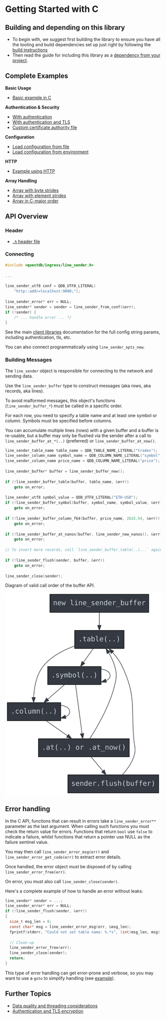 # Getting Started with C

## Building and depending on this library
* To begin with, we suggest first building the library to ensure you have all
  the tooling and build dependencies set up just right by following the
  [build instructions](BUILD.md)
* Then read the guide for including this library as a
  [dependency from your project](DEPENDENCY.md).

## Complete Examples

**Basic Usage**
- [Basic example in C](../examples/line_sender_c_example.c)

**Authentication & Security**
- [With authentication](../examples/line_sender_c_example_auth.c)
- [With authentication and TLS](../examples/line_sender_c_example_auth_tls.c)
- [Custom certificate authority file](../examples/line_sender_c_example_tls_ca.c)

**Configuration**
- [Load configuration from file](../examples/line_sender_c_example_from_conf.c)
- [Load configuration from environment](../examples/line_sender_c_example_from_env.c)

**HTTP**
- [Example using HTTP](../examples/line_sender_c_example_http.c)

**Array Handling**
- [Array with byte strides](../examples/line_sender_c_example_array_byte_strides.c)
- [Array with element strides](../examples/line_sender_c_example_array_elem_strides.c)
- [Array in C-major order](../examples/line_sender_c_example_array_c_major.c)

## API Overview

### Header

* [`.h` header file](../include/questdb/ingress/line_sender.h)

### Connecting

```c
#include <questdb/ingress/line_sender.h>

...

line_sender_utf8 conf = QDB_UTF8_LITERAL(
    "http::addr=localhost:9000;");

line_sender_error* err = NULL;
line_sender* sender = sender = line_sender_from_conf(&err);
if (!sender) {
    /* ... handle error ... */
}

```

See the main [client libraries](https://questdb.io/docs/reference/clients/overview/)
documentation for the full config string params, including authentication, tls, etc.

You can also connect programmatically using `line_sender_opts_new`.

### Building Messages

The `line_sender` object is responsible for connecting to the network and
sending data.

Use the `line_sender_buffer` type to construct messages (aka rows, aka records,
aka lines).

To avoid malformed messages, this object's functions (`line_sender_buffer_*`)
must be called in a specific order.

For each row, you need to specify a table name and at least one symbol or
column. Symbols must be specified before columns.

You can accumulate multiple lines (rows) with a given buffer and a buffer is
re-usable, but a buffer may only be flushed via the sender after a call to
`line_sender_buffer_at_*(..)` (preferred) or `line_sender_buffer_at_now()`.

```c
line_sender_table_name table_name = QDB_TABLE_NAME_LITERAL("trades");
line_sender_column_name symbol_name = QDB_COLUMN_NAME_LITERAL("symbol");
line_sender_column_name price_name = QDB_COLUMN_NAME_LITERAL("price");

line_sender_buffer* buffer = line_sender_buffer_new();

if (!line_sender_buffer_table(buffer, table_name, &err))
    goto on_error;

line_sender_utf8 symbol_value = QDB_UTF8_LITERAL("ETH-USD");
if (!line_sender_buffer_symbol(buffer, symbol_name, symbol_value, &err))
    goto on_error;

if (!line_sender_buffer_column_f64(buffer, price_name, 2615.54, &err))
    goto on_error;

if (!line_sender_buffer_at_nanos(buffer, line_sender_now_nanos(), &err))
    goto on_error;

// To insert more records, call `line_sender_buffer_table(..)...` again.

if (!line_sender_flush(sender, buffer, &err))
    goto on_error;

line_sender_close(sender);
```

Diagram of valid call order of the buffer API.

![Sequential Coupling](../api_seq/seq.svg)

## Error handling

In the C API, functions that can result in errors take a `line_sender_error**`
parameter as the last argument. When calling such functions you must check the
return value for errors. Functions that return `bool` use `false` to indicate
a failure, whilst functions that return a pointer use NULL as the failure
sentinel value.

You may then call `line_sender_error_msg(err)` and
`line_sender_error_get_code(err)` to extract error details.

Once handled, the error object *must* be disposed of by calling
`line_sender_error_free(err)`.

On error, you must also call `line_sender_close(sender)`.

Here's a complete example of how to handle an error without leaks:

```c
line_sender* sender = ...;
line_sender_error* err = NULL;
if (!line_sender_flush(sender, &err))
{
  size_t msg_len = 0;
  const char* msg = line_sender_error_msg(err, &msg_len);
  fprintf(stderr, "Could not set table name: %.*s", (int)msg_len, msg);

  // Clean-up
  line_sender_error_free(err);
  line_sender_close(sender);
  return;
}
```

This type of error handling can get error-prone and verbose,
so you may want to use a `goto` to simplify handling
(see [example](../examples/line_sender_c_example.c)).

## Further Topics

* [Data quality and threading considerations](CONSIDERATIONS.md)
* [Authentication and TLS encryption](SECURITY.md)
